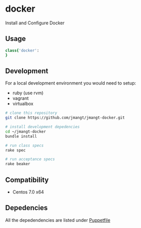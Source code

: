 # docker

Install and Configure Docker

## Usage

```ruby
class{'docker':
}
```

## Development

For a local development environment you would need to setup:

* ruby (use rvm)
* vagrant
* virtualbox

```bash
# clone this repository
git clone https://github.com/jmangt/jmangt-docker.git

# install development depedencies
cd ~/jmangt-docker
bundle install

# run class specs
rake spec

# run acceptance specs
rake beaker
```

## Compatibility

* Centos 7.0 x64

## Depedencies
All the depedendencies are listed under [Puppetfile](https://github.com/jmangt/jmangt-docker.git/blob/master/Puppetfile)
